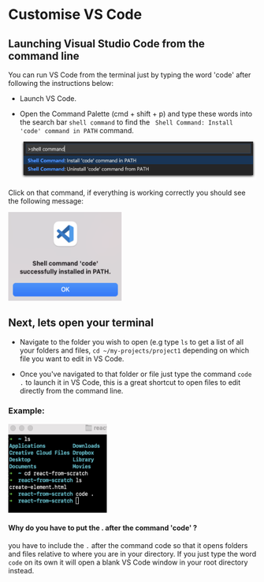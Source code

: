 # Customise VS Code

## Launching Visual Studio Code from the command line

You can run VS Code from the terminal just by typing the word 'code' after following the instructions below:

- Launch VS Code.
- Open the Command Palette (cmd + shift + p) and type these words into the search bar `shell command` to find the ``` Shell Command: Install 'code' command in PATH``` command.

  ![shell command](../../img/shell-command.png)

Click on that command, if everything is working correctly you should see the following message:

<img src="../../img/success-command-palette.png" width="230" height="180">

## Next, lets open your terminal

- Navigate to the folder you wish to open (e.g type `ls` to get a list of all your folders and files, `cd ~/my-projects/project1` depending on which file you want to edit in VS Code. 

- Once you've navigated to that folder or file just type the command `code .` to launch it in VS Code, this is a great shortcut to open files to edit directly from the command line. 

### Example:

<img src="../../img/shortcut-example-vscode.png" width="200" height="180">

#### Why do you have to put the . after the command 'code' ? 

you have to include the `.` after the command code so that it opens folders and files relative to where you are in your directory. If you just type the word `code` on its own it will open a blank VS Code window in your root directory instead.
